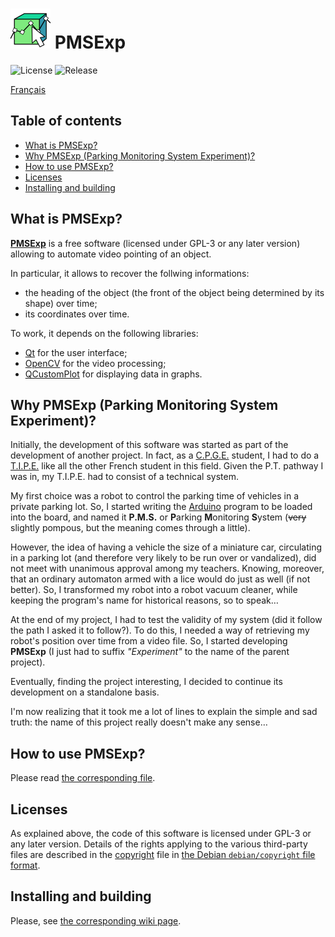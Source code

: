 # <img src="share/icons/com.github.PMSExp.svg" width="64" height="64"/> PMSExp

![License](https://img.shields.io/github/license/beatussum/pmsexp) ![Release](https://img.shields.io/github/v/release/beatussum/pmsexp)


[Français](README_fr.md)

## Table of contents

- [What is PMSExp?](#what-is-pmsexp)
- [Why PMSExp (Parking Monitoring System Experiment)?](#why-pmsexp-parking-monitoring-system-experiment)
- [How to use PMSExp?](#how-to-use-pmsexp)
- [Licenses](#licenses)
- [Installing and building](#installing-and-building)

## What is PMSExp?

[**PMSExp**](https://github.com/beatussum/pmsexp/) is a free software (licensed under GPL-3 or any later version) allowing to automate video pointing of an object.

In particular, it allows to recover the follwing informations:
- the heading of the object (the front of the object being determined by its shape) over time;
- its coordinates over time.

To work, it depends on the following libraries:
- [Qt](https://www.qt.io/) for the user interface;
- [OpenCV](https://opencv.org/) for the video processing;
- [QCustomPlot](https://www.qcustomplot.com/) for displaying data in graphs.

## Why PMSExp (Parking Monitoring System Experiment)?

Initially, the development of this software was started as part of the development of another project. In fact, as a [C.P.G.E.](https://www.enseignementsup-recherche.gouv.fr/fr/classes-preparatoires-aux-grandes-ecoles-cpge-46496) student, I had to do a [T.I.P.E.](https://www.scei-concours.fr/tipe.php) like all the other French student in this field. Given the P.T. pathway I was in, my T.I.P.E. had to consist of a technical system.

My first choice was a robot to control the parking time of vehicles in a private parking lot. So, I started writing the [Arduino](https://www.arduino.cc/) program to be loaded into the board, and named it **P.M.S.** or **P**arking **M**onitoring **S**ystem (~~very~~ slightly pompous, but the meaning comes through a little).

However, the idea of having a vehicle the size of a miniature car, circulating in a parking lot (and therefore very likely to be run over or vandalized), did not meet with unanimous approval among my teachers. Knowing, moreover, that an ordinary automaton armed with a lice would do just as well (if not better). So, I transformed my robot into a robot vacuum cleaner, while keeping the program's name for historical reasons, so to speak…

At the end of my project, I had to test the validity of my system (did it follow the path I asked it to follow?). To do this, I needed a way of retrieving my robot's position over time from a video file. So, I started developing **PMSExp** (I just had to suffix _"Experiment"_ to the name of the parent project).

Eventually, finding the project interesting, I decided to continue its development on a standalone basis.

I'm now realizing that it took me a lot of lines to explain the simple and sad truth: the name of this project really doesn't make any sense…

## How to use PMSExp?

Please read [the corresponding file](share/doc/UserGuide.md).

## Licenses

As explained above, the code of this software is licensed under GPL-3 or any later version. Details of the rights applying to the various third-party files are described in the [copyright](copyright) file in [the Debian `debian/copyright` file format](https://www.debian.org/doc/packaging-manuals/copyright-format/1.0/).

## Installing and building

Please, see [the corresponding wiki page](https://github.com/beatussum/pmsexp/wiki/Installing-PMSExp).
